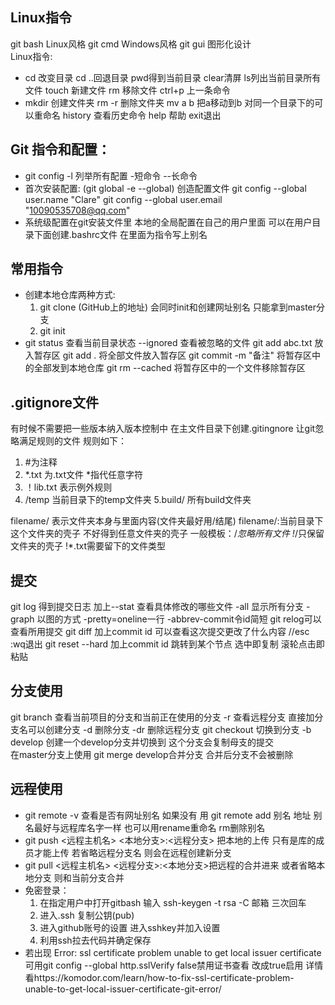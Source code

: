 ## Linux指令
git bash Linux风格 git cmd Windows风格 git gui 图形化设计		
Linux指令:
*	cd 改变目录 cd ..回退目录 pwd得到当前目录 clear清屏 ls列出当前目录所有文件 touch 新建文件 rm 移除文件  ctrl+p 上一条命令
*	mkdir 创建文件夹 rm -r 删除文件夹 mv a b 把a移动到b 对同一个目录下的可以重命名 history 查看历史命令 help 帮助 exit退出
## Git 指令和配置：
* git config -l 列举所有配置			-短命令 --长命令
* 首次安装配置:		(git global -e --global)	创造配置文件
 git config --global user.name "Clare"
 git config --global user.email "10090535708@qq.com"
* 系统级配置在git安装文件里		本地的全局配置在自己的用户里面
 可以在用户目录下面创建.bashrc文件 在里面为指令写上别名
## 常用指令
* 创建本地仓库两种方式: 
   1. git clone (GitHub上的地址) 会同时init和创建网址别名 只能拿到master分支	
   2. git init
* git status 查看当前目录状态	--ignored 查看被忽略的文件
  git add abc.txt 放入暂存区 git add .	将全部文件放入暂存区
  git commit -m "备注"		将暂存区中的全部发到本地仓库
  git rm --cached <filename>	将暂存区中的一个文件移除暂存区
## .gitignore文件
有时候不需要把一些版本纳入版本控制中 在主文件目录下创建.gitingnore 让git忽略满足规则的文件 规则如下：
1. #为注释	
2. *.txt 为.txt文件 *指代任意字符	
3. ！lib.txt	表示例外规则	 
4. /temp 当前目录下的temp文件夹 5.build/ 所有build文件夹	

filename/ 表示文件夹本身与里面内容(文件夹最好用/结尾) filename/:当前目录下这个文件夹的壳子 不好得到任意文件夹的壳子
一般模板：/*忽略所有文件 !*/只保留文件夹的壳子 !*.txt需要留下的文件类型 
## 提交
git log 得到提交日志  加上--stat 查看具体修改的哪些文件	 -all 显示所有分支 -graph 以图的方式 -pretty=oneline一行 -abbrev-commit令id简短
git relog可以查看所用提交
git diff 加上commit id 可以查看这次提交更改了什么内容	//esc :wq退出
git reset --hard 加上commit id	跳转到某个节点  选中即复制 滚轮点击即粘贴
## 分支使用
git branch 查看当前项目的分支和当前正在使用的分支	-r 查看远程分支	直接加分支名可以创建分支 -d 删除分支	-dr 删除远程分支
git checkout 切换到分支 -b develop 创建一个develop分支并切换到 这个分支会复制母支的提交 		
在master分支上使用 git merge develop合并分支 合并后分支不会被删除
## 远程使用
* git remote -v 查看是否有网址别名 如果没有 用 git remote add 别名 地址 别名最好与远程库名字一样 也可以用rename重命名 rm删除别名
* git push <远程主机名> <本地分支>:<远程分支> 把本地的上传 只有是库的成员才能上传	若省略远程分支名 则会在远程创建新分支
* git pull <远程主机名> <远程分支>:<本地分支>把远程的合并进来 或者省略本地分支 则和当前分支合并
* 免密登录：
  1. 在指定用户中打开gitbash 输入 ssh-keygen -t rsa -C 邮箱 三次回车
  2. 进入.ssh 复制公钥(pub)
  3. 进入github账号的设置 进入sshkey并加入设置
  4. 利用ssh拉去代码并确定保存
* 若出现 Error: ssl certificate problem unable to get local issuer certificate  可用git config --global http.sslVerify false禁用证书查看 改成true启用 详情看https://komodor.com/learn/how-to-fix-ssl-certificate-problem-unable-to-get-local-issuer-certificate-git-error/